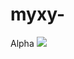 # myxy-
Alpha
![](https://github.com/myxy203/myxy203.github.io/blob/main/image/%E5%8D%A1%E5%A4%9A%E5%85%8B.jpg)
